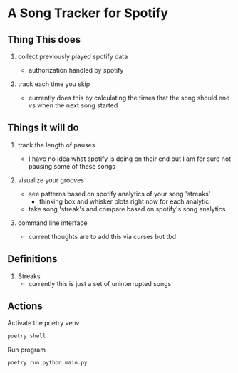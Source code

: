 # A Song Tracker for Spotify

## Thing This does
1) collect previously played spotify data
    - authorization handled by spotify

2) track each time you skip
    - currently does this by calculating the times that the song should end vs when the next song started


## Things it will do

1) track the length of pauses
    - I have no idea what spotify is doing on their end but I am for sure not pausing some of these songs
    
2) visualize your grooves
    - see patterns based on spotify analytics of your song 'streaks'
        - thinking box and whisker plots right now for each analytic 
    - take song 'streak's and compare based on spotify's song analytics

3) command line interface
    - current thoughts are to add this via curses but tbd


## Definitions

1) Streaks
    - currently this is just a set of uninterrupted songs


## Actions

Activate the poetry venv
```bash
poetry shell
```
Run program
```bash
poetry run python main.py
```
